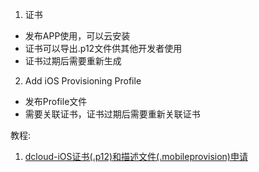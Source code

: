 1. 证书
  - 发布APP使用，可以云安装
  - 证书可以导出.p12文件供其他开发者使用
  - 证书过期后需要重新生成
2. Add iOS Provisioning Profile
  - 发布Profile文件
  - 需要关联证书，证书过期后需要重新关联证书

教程:
1. [dcloud-iOS证书(.p12)和描述文件(.mobileprovision)申请](http://ask.dcloud.net.cn/article/152)
